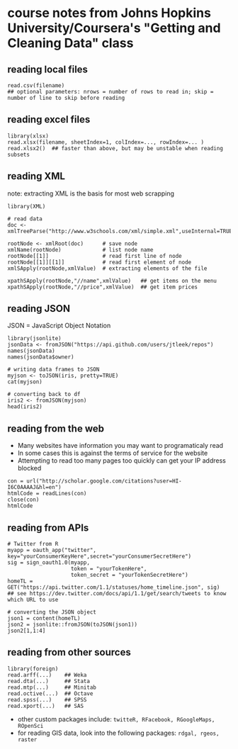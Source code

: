 # course notes from Johns Hopkins University/Coursera's "Getting and Cleaning Data" class

## reading local files
```{r}
read.csv(filename)  
## optional parameters: nrows = number of rows to read in; skip = number of line to skip before reading
```

## reading excel files
```{r}
library(xlsx)
read.xlsx(filename, sheetIndex=1, colIndex=..., rowIndex=... )
read.xlsx2()  ## faster than above, but may be unstable when reading subsets
```

## reading XML
note: extracting XML is the basis for most web scrapping
```{r}
library(XML)

# read data
doc <- xmlTreeParse("http://www.w3schools.com/xml/simple.xml",useInternal=TRUE)

rootNode <- xmlRoot(doc)      # save node
xmlName(rootNode)             # list node name
rootNode[[1]]                 # read first line of node
rootNode[[1]][[1]]            # read first element of node
xmlSApply(rootNode,xmlValue)  # extracting elements of the file

xpathSApply(rootNode,"//name",xmlValue)   ## get items on the menu
xpathSApply(rootNode,"//price",xmlValue)  ## get item prices
```

## reading JSON
JSON = JavaScript Object Notation

```{r}
library(jsonlite)
jsonData <- fromJSON("https://api.github.com/users/jtleek/repos")
names(jsonData) 
names(jsonData$owner)

# writing data frames to JSON
myjson <- toJSON(iris, pretty=TRUE)
cat(myjson)

# converting back to df 
iris2 <- fromJSON(myjson)
head(iris2)
```

## reading from the web

* Many websites have information you may want to programaticaly read
* In some cases this is against the terms of service for the website
* Attempting to read too many pages too quickly can get your IP address blocked

```{r}
con = url("http://scholar.google.com/citations?user=HI-I6C0AAAAJ&hl=en")
htmlCode = readLines(con)
close(con)
htmlCode
```

## reading from APIs

```{r}
# Twitter from R
myapp = oauth_app("twitter", key="yourConsumerKeyHere",secret="yourConsumerSecretHere")
sig = sign_oauth1.0(myapp,
                    token = "yourTokenHere",
                    token_secret = "yourTokenSecretHere")
homeTL = GET("https://api.twitter.com/1.1/statuses/home_timeline.json", sig)
## see https://dev.twitter.com/docs/api/1.1/get/search/tweets to know which URL to use

# converting the JSON object
json1 = content(homeTL)
json2 = jsonlite::fromJSON(toJSON(json1))
json2[1,1:4]
```

## reading from other sources
```{r}
library(foreign)
read.arff(...)    ## Weka
read.dta(...)     ## Stata
read.mtp(...)     ## Minitab
read.octive(...)  ## Octave
read.spss(...)    ## SPSS
read.xport(...)   ## SAS
```

* other custom packages include: `twitteR, RFacebook, RGoogleMaps, ROpenSci`
* for reading GIS data, look into the following packages: `rdgal, rgeos, raster`
